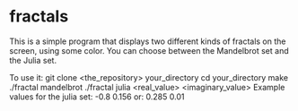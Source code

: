 # fractals

This is a simple program that displays two different kinds of fractals on the screen, using some color.
You can choose between the Mandelbrot set and the Julia set.

To use it:
git clone <the_repository> your_directory
cd your_directory
make
./fractal mandelbrot
./fractal julia <real_value> <imaginary_value>
        Example values for the julia set: -0.8 0.156
        or: 0.285 0.01
